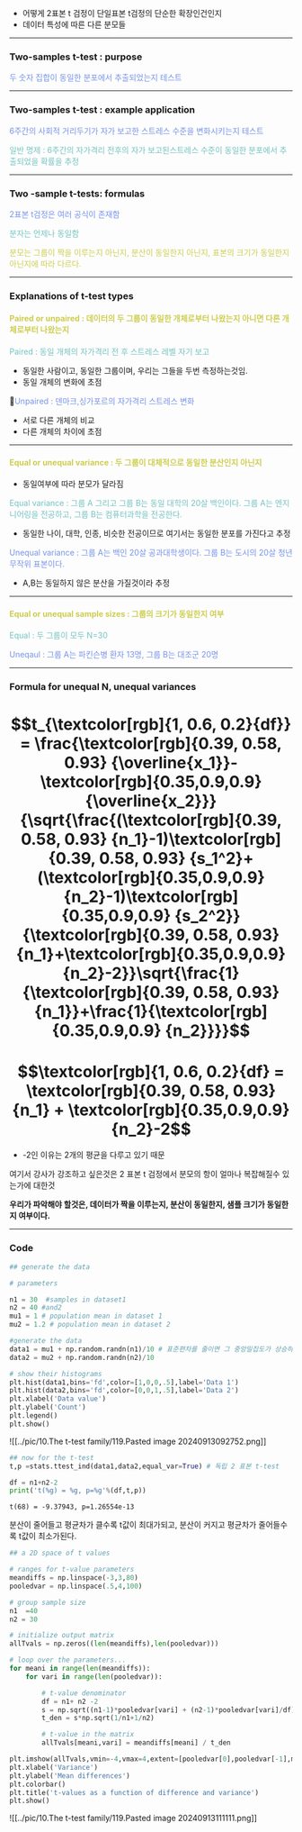 - 어떻게 2표본 t 검정이 단일표본 t검정의 단순한 확장인건인지
- 데이터 특성에 따른 다른 분모들

---
### Two-samples t-test : purpose

<span style="color:rgb(118, 147, 234)">두 숫자 집합이 동일한 분포에서 추출되었는지 테스트</span> 

---
### Two-samples t-test : example application

<span style="color:rgb(118, 147, 234)">6주간의 사회적 거리두기가 자가 보고한 스트레스 수준을 변화시키는지 테스트</span>

<span style="color:rgb(116, 195, 194)">일반 명제 : 6주간의 자가격리 전후의 자가 보고된스트레스 수준이 동일한 분포에서 추출되었을 확률을 추정</span>

---
### Two -sample t-tests: formulas

<span style="color:rgb(118, 147, 234)">2표본 t검정은 여러 공식이 존재함</span>

<span style="color:rgb(116, 195, 194)">분자는 언제나 동일함</span>

<span style="color:rgb(205, 205, 81)">분모는 그룹이 짝을 이루는지 아닌지, 분산이 동일한지 아닌지, 표본의 크기가 동일한지 아닌지에 따라 다르다. </span> 

---
### Explanations of t-test types


#### <span style="color:rgb(205, 205, 81)">Paired or unpaired : 데이터의 두 그룹이 동일한 개체로부터 나왔는지 아니면 다른 개체로부터 나왔는지</span>

<span style="color:rgb(116, 195, 194)">Paired : 동일 개체의 자가격리 전 후 스트레스 레벨 자기 보고 </span> 
- 동일한 사람이고, 동일한 그룹이며, 우리는 그들을 두번 측정하는것임.
- 동일 개체의 변화에 초점

<span style="color:rgb(118, 147, 234)">Unpaired : 덴마크,싱가포르의 자가격리 스트레스 변화</span> 
- 서로 다른 개체의 비교
- 다른 개체의 차이에 초점
---
#### <span style="color:rgb(205, 205, 81)">Equal or unequal variance : 두 그룹이 대체적으로 동일한 분산인지 아닌지</span>
- 동일여부에 따라 분모가 달라짐

<span style="color:rgb(116, 195, 194)">Equal variance : 그룹 A 그리고 그룹 B는 동일 대학의 20살 백인이다. 그룹 A는 엔지니어링을 전공하고, 그룹 B는 컴퓨터과학을 전공한다.</span> 
- 동일한 나이, 대학, 인종, 비슷한 전공이므로 여기서는 동일한 분포를 가진다고 추정

<span style="color:rgb(118, 147, 234)">Unequal variance : 그룹 A는 백인 20살 공과대학생이다. 그룹 B는 도시의 20살 청년 무작위 표본이다.</span>
- A,B는 동일하지 않은 분산을 가질것이라 추정
---
#### <span style="color:rgb(205, 205, 81)">Equal or unequal sample sizes : 그룹의 크기가 동일한지 여부</span> 

<span style="color:rgb(116, 195, 194)">Equal : 두 그룹이 모두 N=30</span> 

<span style="color:rgb(118, 147, 234)">Uneqaul : 그룹 A는 파킨슨병 환자 13명, 그룹 B는 대조군 20명</span> 

---
### Formula for unequal N, unequal variances

# $$t_{\textcolor[rgb]{1, 0.6, 0.2}{df}} = \frac{\textcolor[rgb]{0.39, 0.58, 0.93} {\overline{x_1}}-\textcolor[rgb]{0.35,0.9,0.9} {\overline{x_2}}}{\sqrt{\frac{(\textcolor[rgb]{0.39, 0.58, 0.93} {n_1}-1)\textcolor[rgb]{0.39, 0.58, 0.93} {s_1^2}+(\textcolor[rgb]{0.35,0.9,0.9} {n_2}-1)\textcolor[rgb]{0.35,0.9,0.9} {s_2^2}}{\textcolor[rgb]{0.39, 0.58, 0.93} {n_1}+\textcolor[rgb]{0.35,0.9,0.9} {n_2}-2}}\sqrt{\frac{1}{\textcolor[rgb]{0.39, 0.58, 0.93} {n_1}}+\frac{1}{\textcolor[rgb]{0.35,0.9,0.9} {n_2}}}}$$
# $$\textcolor[rgb]{1, 0.6, 0.2}{df} = \textcolor[rgb]{0.39, 0.58, 0.93} {n_1} + \textcolor[rgb]{0.35,0.9,0.9} {n_2}-2$$
- -2인 이유는 2개의 평균을 다루고 있기 때문

여기서 강사가 강조하고 싶은것은 2 표본 t 검정에서 분모의 항이 얼마나 복잡해질수 있는가에 대한것

**우리가 파악해야 할것은, 데이터가 짝을 이루는지, 분산이 동일한지, 샘플 크기가 동일한지 여부이다.**

---
### Code

```python
## generate the data

# parameters

n1 = 30  #samples in dataset1
n2 = 40 #and2
mu1 = 1 # population mean in dataset 1
mu2 = 1.2 # population mean in dataset 2

#generate the data
data1 = mu1 + np.random.randn(n1)/10 # 표준편차를 줄이면 그 중앙밀집도가 상승하므로, 두 개체가 명확하게 밀집한다.
data2 = mu2 + np.random.randn(n2)/10

# show their histograms
plt.hist(data1,bins='fd',color=[1,0,0,.5],label='Data 1')
plt.hist(data2,bins='fd',color=[0,0,1,.5],label='Data 2')
plt.xlabel('Data value')
plt.ylabel('Count')
plt.legend()
plt.show()
```
![[../pic/10.The t-test family/119.Pasted image 20240913092752.png]]

```python
## now for the t-test
t,p =stats.ttest_ind(data1,data2,equal_var=True) # 독립 2 표본 t-test

df = n1+n2-2
print('t(%g) = %g, p=%g'%(df,t,p))
```

```
t(68) = -9.37943, p=1.26554e-13
```

분산이 줄어들고 평균차가 클수록 t값이 최대가되고, 분산이 커지고 평균차가 줄어들수록 t값이 최소가된다.
```python
## a 2D space of t values

# ranges for t-value parameters
meandiffs = np.linspace(-3,3,80)
pooledvar = np.linspace(.5,4,100)

# group sample size
n1  =40
n2 = 30

# initialize output matrix
allTvals = np.zeros((len(meandiffs),len(pooledvar)))

# loop over the parameters...
for meani in range(len(meandiffs)):
    for vari in range(len(pooledvar)):

        # t-value denominator
        df = n1+ n2 -2
        s = np.sqrt((n1-1)*pooledvar[vari] + (n2-1)*pooledvar[vari]/df)
        t_den = s*np.sqrt(1/n1+1/n2)

        # t-value in the matrix
        allTvals[meani,vari] = meandiffs[meani] / t_den

plt.imshow(allTvals,vmin=-4,vmax=4,extent=[pooledvar[0],pooledvar[-1],meandiffs[0],meandiffs[-1]])
plt.xlabel('Variance')
plt.ylabel('Mean differences')
plt.colorbar()
plt.title('t-values as a function of difference and variance')
plt.show()

```
![[../pic/10.The t-test family/119.Pasted image 20240913111111.png]]
